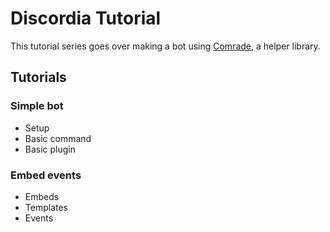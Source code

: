 
# Discordia Tutorial

This tutorial series goes over making a bot using [Comrade](https://github.com/comrade-project/Comrade), a helper library.

## Tutorials

### Simple bot

* Setup
* Basic command
* Basic plugin

### Embed events

* Embeds
* Templates
* Events


